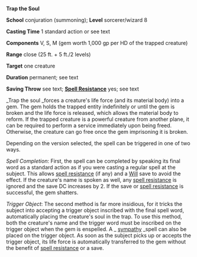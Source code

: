  **Trap the Soul**

**School** conjuration (summoning); **Level** sorcerer/wizard 8

**Casting Time** 1 standard action or see text

**Components** V, S, M (gem worth 1,000 gp per HD of the trapped creature)

**Range** close (25 ft. + 5 ft./2 levels)

**Target** one creature

**Duration** permanent; see text

**Saving Throw** see text; **[Spell Resistance](../glossary.md#_spell-resistance)** yes; see text

_Trap the soul _forces a creature's life force (and its material body) into a gem. The gem holds the trapped entity indefinitely or until the gem is broken and the life force is released, which allows the material body to reform. If the trapped creature is a powerful creature from another plane, it can be required to perform a service immediately upon being freed. Otherwise, the creature can go free once the gem imprisoning it is broken.

Depending on the version selected, the spell can be triggered in one of two ways.

_Spell Completion_: First, the spell can be completed by speaking its final word as a standard action as if you were casting a regular spell at the subject. This allows [spell resistance](../glossary.md#_spell-resistance) (if any) and a [Will](../combat.md#_will) save to avoid the effect. If the creature's name is spoken as well, any [spell resistance](../glossary.md#_spell-resistance) is ignored and the save DC increases by 2. If the save or [spell resistance](../glossary.md#_spell-resistance) is successful, the gem shatters.

_Trigger Object_: The second method is far more insidious, for it tricks the subject into accepting a trigger object inscribed with the final spell word, automatically placing the creature's soul in the trap. To use this method, both the creature's name and the trigger word must be inscribed on the trigger object when the gem is enspelled. A _ [sympathy](sympathy.md#_sympathy) _spell can also be placed on the trigger object. As soon as the subject picks up or accepts the trigger object, its life force is automatically transferred to the gem without the benefit of [spell resistance](../glossary.md#_spell-resistance) or a save.

